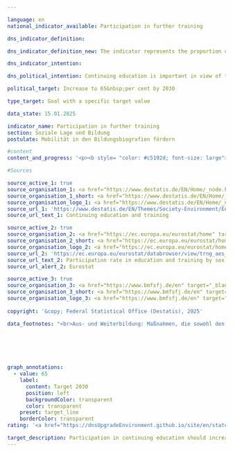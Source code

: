 ```yaml
---

language: en        
national_indicator_available: Participation in further training        

dns_indicator_definition:         

dns_indicator_definition_new: The indicator represents the proportion of the population aged 25&nbsp;to 64&nbsp;(in per cent) who have participated in formal or non-formal education or training in the 12&nbsp;months prior to the survey. Formal education and training is defined as education provided through the system of schools, colleges, universities and other formal educational institutions. Non-formal education and training includes all organised and sustained learning activities that are not part of formal education.        

dns_indicator_intention:         

dns_political_intention: Continuing education is important in view of the changes in the economy, the labour market and society. With its National Continuing Education Strategy, the German government has already set itself the goal of attracting more employees and companies to continuing education and training in 2022.        

political_target: Increase to 65&nbsp;per cent by 2030        

type_target: Goal with a specific target value        

data_state: 15.01.2025        

indicator_name: Participation in further training        
section: Soziale Lage und Bildung        
postulate: Mobilität in den Bildungsbiografien fördern        

#content         
content_and_progress: '<p><b style= "color: #c5192d; font-size: large">4.3.a Weiterbildungsbeteiligung</b><br><br>The indicator measures the proportion of the population aged 25&nbsp;to 64&nbsp;who participated in formal or non-formal education or training in the twelve months prior to the survey. Formal education encompasses educational activities at schools, colleges, and universities that follow a defined curriculum, culminate in a qualification recognized within the national qualifications framework, such as a high school diploma, bachelor"s degree, or master"s degree, and last at least six months. Non-formal continuing education refers to organized learning activities outside the formal education system, such as vocational training, workshops, or online courses, that impart specific skills or knowledge and do not lead to a formal qualification.<br><br>The data for this indicator come from the Adult Education Survey (AES), a Europe-wide coordinated survey that maps the continuing education behavior of the adult population. It records the extent to which adults participate in formal or non-formal education, the types of continuing education activities they pursue, and their reasons for or against participating in continuing education. The survey is mandatory for all member states of the European Union (<abbr title="European Union" tabindex="0">EU</abbr>) and is conducted every six years. In the interim years, national surveys will be conducted in Germany, which will be conducted every three years starting in 2025&nbsp;(previously every two years).<br><br>Since the first survey in 2007, the proportion of 25- to 64-year-olds in continuing education has risen continuously from 45% to 62% in 2020. The continuing education participation rates for women and men in this age group have been almost equal since 2016. The last survey in 2022&nbsp;showed a slight decline to 60%, possibly related to the <abbr title="Coronavirus SARS-CoV-2" tabindex="0">COVID-19</abbr>&nbsp;pandemic and the associated restrictions, such as the lack of face-to-face teaching. A similar decline has also been observed in other continuing education surveys. In an <abbr title="European Union" tabindex="0">EU</abbr>-wide comparison, Germany is thus significantly above the <abbr title="European Union" tabindex="0">EU</abbr>-wide continuing education participation rate of 46.6%.<br><br>Non-formal education or training accounted for by far the largest share of the indicator value. In 2022, 57.8% of respondents reported participating in such measures, while only 7.4% were in formal education. This total exceeds the indicator value, as 5.2% of respondents participated in non-formal education in addition to formal education.<br><br>Among the non-formal education measures taken, the subject area "Business, Administration, and Law" was the most represented at 25.4%, followed by "Services" at 18.9%, "Health and Social Services" at 14.3%, and "Information and Communication Technologies" at 14.0%.<br><br>An analysis of the survey results by age group shows that participation in continuing education declines significantly with increasing age. While 70.5% of 25- to 34-year-olds participate in continuing education measures, this only applies to 61.8% of 35- to 44-year-olds, 60.1% of 45- to 54-year-olds, and 51.5% of 55- to 64-year-olds.<br><br>The indicator does not evaluate continuing education measures. For example, master"s degree programs are taken into account, as are one-off, short workshops attended purely for personal interest. The indicator therefore provides a good overall impression of the quantitative extent of training and continuing education, but does not allow conclusions to be drawn about the timing and quality of the measures taken.<br><br>Despite the decline, the average development in recent years shows a positive trend, so that the politically set target of 65% participation in continuing education could possibly be achieved as early as 2027, provided the average development of recent years continues.</p>'                

#Sources        

source_active_1: true
source_organisation_1: <a href="https://www.destatis.de/EN/Home/_node.html" target="_blank">Federal Statistical Office</a>
source_organisation_1_short: <a href="https://www.destatis.de/EN/Home/_node.html" target="_blank">Federal Statistical Office</a>
source_organisation_logo_1: <a href="https://www.destatis.de/EN/Home/_node.html" target="_blank"><img src="https://dnsTestEnvironment.github.io/dns-indicators/public/OrgImgEn/destatis.png" alt="Federal Statistical Office" title=" Click here to visit the homepage of the organizationFederal Statistical Office" style="height:60px; width:148px; border:transparent"/></a>
source_url_1: 'https://www.destatis.de/EN/Themes/Society-Environment/Education-Research-Culture/Continuing-Education/_node.html'
source_url_text_1: Continuing education and training

source_active_2: true
source_organisation_2: <a href="https://ec.europa.eu/eurostat/home" target="_blank" onclick="return confirm_alert('Eurostat', 'En')">Eurostat</a>
source_organisation_2_short: <a href="https://ec.europa.eu/eurostat/home" target="_blank" onclick="return confirm_alert('Eurostat', 'En')">Eurostat</a>
source_organisation_logo_2: <a href="https://ec.europa.eu/eurostat/home" target="_blank" onclick="return confirm_alert('Eurostat', 'En')"><img src="https://dnsTestEnvironment.github.io/dns-indicators/public/OrgImgEn/eurostat.png" alt="Eurostat" title=" Click here to visit the homepage of the organizationEurostat" style="height:60px; width:148px; border:transparent"/></a>
source_url_2: 'https://ec.europa.eu/eurostat/databrowser/view/trng_aes_100/default/table?category=educ.educ_part.trng.trng_aes_12m.trng_aes_12m0'
source_url_text_2: Participation rate in education and training by sex - <abbr title="European Statistical Office" tabindex="0">Eurostat</abbr> table [trng_aes_100]
source_url_alert_2: Eurostat

source_active_3: true
source_organisation_3: <a href="https://www.bmfsfj.de/en" target="_blank" onclick="return confirm_alert('the Federal Ministry for Family Affairs,Senior Citizens, Women and Youth', 'En')">Federal Ministry for Family Affairs,Senior Citizens, Women and Youth</a>
source_organisation_3_short: <a href="https://www.bmfsfj.de/en" target="_blank" onclick="return confirm_alert('the Federal Ministry for Family Affairs,Senior Citizens, Women and Youth', 'En')">Federal Ministry for Family Affairs,Senior Citizens, Women and Youth</a>
source_organisation_logo_3: <a href="https://www.bmfsfj.de/en" target="_blank" onclick="return confirm_alert('the Federal Ministry for Family Affairs,Senior Citizens, Women and Youth', 'En')"><img src="https://dnsTestEnvironment.github.io/dns-indicators/public/OrgImgEn/bmbfsfj.png" alt="Federal Ministry for Family Affairs,Senior Citizens, Women and Youth" title=" Click here to visit the homepage of the organizationFederal Ministry for Family Affairs,Senior Citizens, Women and Youth" style="height:60px; width:148px; border:transparent"/></a>
        
copyright: '&copy; Federal Statistical Office (Destatis), 2025'        

data_footnotes: "<br>Aus- und Weiterbildung: Maßnahmen, die sowohl den Besuch von allgemeinbildenden und beruflichen Schulen sowie von Hochschulen als auch die Teilnahme an Lehrveranstaltungen der allgemeinen oder beruflichen Weiterbildung in Form von Kursen, Seminaren, Tagungen oder Privatunterricht umfassen.<br>• Die Daten 2007, 2011, 2016&nbsp;und 2022&nbsp;basieren auf den Ergebnissen des AES.<br>• AES: Adult Education Survey (Europäische Erhebung über Lernaktivitäten im Erwachsenenalter).<br>• Die Daten 2010, 2012, 2014, 2018&nbsp;und 2020&nbsp;basieren auf einer Sonderauswertung und sind nicht öffentlich zugänglich."        

        

        


graph_annotations:
  - value: 65
    label:
      content: Target 2030
      position: left
      backgroundColor: transparent
      color: transparent
    preset: target_line
    borderColor: transparent                        
rating: '<a href="https://dnsUpgradeEnvironment.github.io/site/en/status"><img src="https://sdg-indikatoren.de/public/Wettersymbole/Sonne.png" title="If the trend from 2022 had continued, the target value would have been reached or missed by less than 5% of the difference between the target value and the value at that time." alt="Weathersymbol: Sun"/></a>'        

target_description: Participation in continuing education should increase to at least 65&nbsp;per cent by 2030.<br><br>Based on the target formulation, the average development of the last six years (despite a slight deterioration in 2022) shows an increase that, if maintained, would mean that the politically defined target would already be achieved in 2027. Indicator 4.3.a is rated "Sun" for the year 2022.        
---
```



